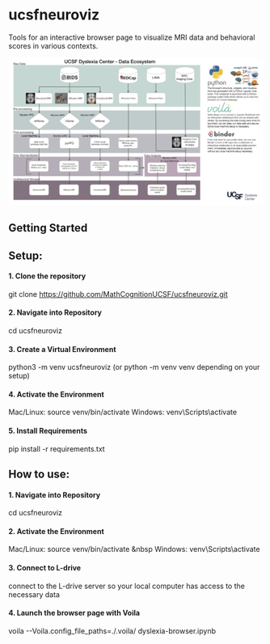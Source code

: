# ucsfneuroviz
Tools for an interactive browser page to visualize MRI data and behavioral scores in various contexts.

![image](assets/ucsfneuroviz_flowchart_10-18-2023.png)

## Getting Started

## Setup:

#### 1. Clone the repository
git clone https://github.com/MathCognitionUCSF/ucsfneuroviz.git

#### 2. Navigate into Repository 
cd ucsfneuroviz

#### 3. Create a Virtual Environment
python3 -m venv ucsfneuroviz (or python -m venv venv depending on your setup)

#### 4. Activate the Environment
Mac/Linux: source venv/bin/activate
Windows: venv\Scripts\activate

#### 5. Install Requirements
pip install -r requirements.txt


## How to use:

#### 1. Navigate into Repository
cd ucsfneuroviz

#### 2. Activate the Environment
Mac/Linux: source venv/bin/activate &nbsp
Windows: venv\Scripts\activate

#### 3. Connect to L-drive
connect to the L-drive server so your local computer has access to the necessary data

#### 4. Launch the browser page with Voila
voila --Voila.config_file_paths=./.voila/ dyslexia-browser.ipynb
